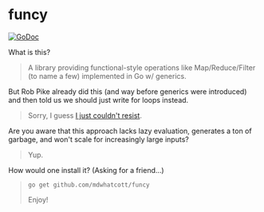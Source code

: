 # funcy

[![GoDoc](https://godoc.org/github.com/smartystreets/gunit?status.svg)](http://godoc.org/github.com/smartystreets/gunit)

What is this?

> A library providing functional-style operations like Map/Reduce/Filter (to name a few) implemented in Go w/ generics.

But Rob Pike already did this (and way before generics were introduced) and then told us we should just write for loops instead.

> Sorry, I guess [I just couldn't resist](https://twitter.com/codewisdom/status/1056162850220240896).

Are you aware that this approach lacks lazy evaluation, generates a ton of garbage, and won't scale for increasingly large inputs?

> Yup.

How would one install it? (Asking for a friend...)

> `go get github.com/mdwhatcott/funcy`
> 
> Enjoy!
